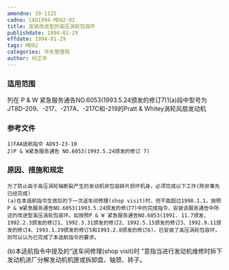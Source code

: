 ```yaml
---
amendno: 39-1125
cadno: CAD1994-MD82-02
title: 安装改进型的高压涡轮包容环
publishdate: 1994-01-29
effdate: 1994-01-29
tags: MD82
categories: 华东管理局
author: 何正华
---
```


### 适用范围 
列在 P & W 紧急服务通告NO.6053(1993.5.24颁发的修订7)1(a)段中型号为JT8D-209、-217、-217A、-217C和-219的Pratt & Whitey涡轮风扇发动机

### 参考文件
    1)FAA适航指令 AD93-23-10 
    2)P & W紧急服务通告 NO.6053(1993.5.24颁发的修订 7) 


### 原因、措施和规定 
    为了防止由于高压涡轮轴断裂产生的发动机非包容碎片损坏机身，必须完成以下工作(除非事先已经完成) 
    (a)在本适航指令生效后的下一次送车间修理(shop visit)时，但不能超过1998.1.1，按照P & W紧急服务通告NO.6053(1993.5.24颁发的修订7)中的完成指令，安装该服务通告中所述的改进型高压涡轮包容环。如按照P & W 紧急服务通告NO.6053(1991. 11.7颁发、1992.2.3颁发的修订1、1992.3.31颁发的修订2、1992.5.15颁发的修订3、1992.9.11颁发的修订4、1993.1.29颁发的修订5和1993.2.8颁发的修订6)，已安装了高压涡轮包容环，则可以认为已完成了本适航指令的要求。 
    
(b)本适航指令中提及的“送车间修理(shop visit)时 ”意指当进行发动机维修时拆下发动机进厂分解发动机机匣或拆卸盘、轴颈、转子。
